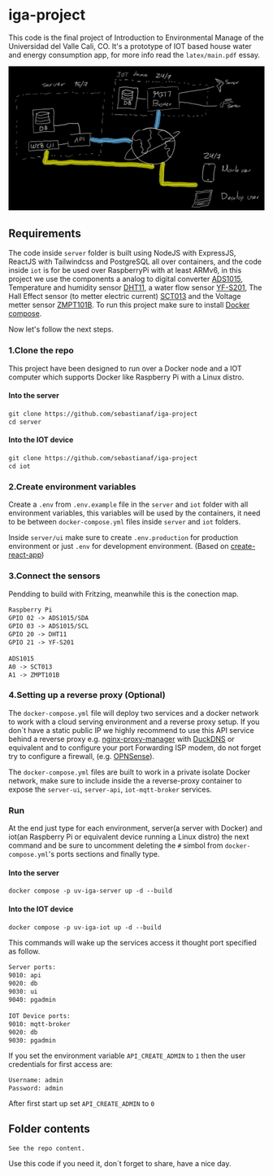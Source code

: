 # iga-project

This code is the final project of Introduction to Environmental Manage of the Universidad del Valle Cali, CO. It's a prototype of IOT based house water and energy consumption app, for more info read the `latex/main.pdf` essay.

![app architecture diagram](https://github.com/sebastianaf/iga-project/blob/main/latex/img/achitecture.png?raw=true)

## Requirements

The code inside `server` folder is built using NodeJS with ExpressJS, ReactJS with Tailwindcss and PostgreSQL all over containers, and the code inside `iot` is for be used over RaspberryPi with at least ARMv6, in this project we use the components a analog to digital converter [ADS1015](https://pdf1.alldatasheet.com/datasheet-pdf/view/292738/TI/ADS1015.html), Temperature and humidity sensor [DHT11](https://components101.com/sensors/dht11-temperature-sensor), a water flow sensor [YF-S201](https://www.mantech.co.za/datasheets/products/yf-s201_sea.pdf), The Hall Effect sensor (to metter electric current) [SCT013](https://pdf1.alldatasheet.com/datasheet-pdf/view/1160244/YHDC/SCT013-050.html) and the Voltage metter sensor [ZMPT101B](https://pdf1.alldatasheet.com/datasheet-pdf/view/1131993/ETC2/ZMPT101B.html). To run this project make sure to install [Docker compose](https://docs.docker.com/).

Now let's follow the next steps.

### 1.Clone the repo

This project have been designed to run over a Docker node and a IOT computer which supports Docker like Raspberry Pi with a Linux distro.

#### Into the server

```
git clone https://github.com/sebastianaf/iga-project
cd server
```

#### Into the IOT device

```
git clone https://github.com/sebastianaf/iga-project
cd iot
```

### 2.Create environment variables

Create a `.env` from `.env.example` file in the `server` and `iot` folder with all environment variables, this variables will be used by the containers, it need to be between `docker-compose.yml` files inside `server` and `iot` folders.

Inside `server/ui` make sure to create `.env.production` for production environment or just `.env` for development environment. (Based on [create-react-app](https://create-react-app.dev/))

### 3.Connect the sensors

Pendding to build with Fritzing, meanwhile this is the conection map.

```
Raspberry Pi
GPIO 02 -> ADS1015/SDA
GPIO 03 -> ADS1015/SCL
GPIO 20 -> DHT11
GPIO 21 -> YF-S201

ADS1015
A0 -> SCT013
A1 -> ZMPT101B
```

### 4.Setting up a reverse proxy (Optional)

The `docker-compose.yml` file will deploy two services and a docker network to work with a cloud serving environment and a reverse proxy setup. If you don`t have a static public IP we highly recommend to use this API service behind a reverse proxy e.g. [nginx-proxy-manager](https://nginxproxymanager.com/) with [DuckDNS](https://www.duckdns.org) or equivalent and to configure your port Forwarding ISP modem, do not forget try to configure a firewall, (e.g. [OPNSense](https://opnsense.org/)).

The `docker-compose.yml` files are built to work in a private isolate Docker network, make sure to include inside the a reverse-proxy container to expose the `server-ui`, `server-api`, `iot-mqtt-broker` services.

### Run

At the end just type for each environment, server(a server with Docker) and iot(an Raspberry Pi or equivalent device running a Linux distro) the next command and be sure to uncomment deleting the `#` simbol from `docker-compose.yml`'s ports sections and finally type.

#### Into the server

```
docker compose -p uv-iga-server up -d --build
```

#### Into the IOT device

```
docker compose -p uv-iga-iot up -d --build
```

This commands will wake up the services access it thought port specified as follow.

```
Server ports:
9010: api      
9020: db       
9030: ui       
9040: pgadmin  

IOT Device ports:
9010: mqtt-broker 
9020: db          
9030: pgadmin
```

If you set the environment variable `API_CREATE_ADMIN` to `1` then the user credentials for first access are:

```
Username: admin
Password: admin
```

After first start up set `API_CREATE_ADMIN` to `0`

## Folder contents

```
See the repo content.
```

Use this code if you need it, don´t forget to share, have a nice day.
